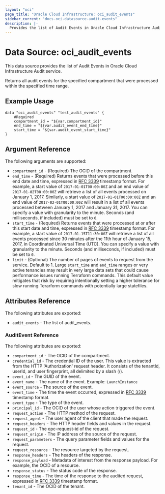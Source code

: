 ```yaml
---
layout: "oci"
page_title: "Oracle Cloud Infrastructure: oci_audit_events"
sidebar_current: "docs-oci-datasource-audit-events"
description: |-
  Provides the list of Audit Events in Oracle Cloud Infrastructure Audit service
---
```


# Data Source: oci_audit_events
This data source provides the list of Audit Events in Oracle Cloud Infrastructure Audit service.

Returns all audit events for the specified compartment that were processed within the specified time range.

## Example Usage

```hcl
data "oci_audit_events" "test_audit_events" {
	#Required
	compartment_id = "${var.compartment_id}"
	end_time = "${var.audit_event_end_time}"
	start_time = "${var.audit_event_start_time}"
}
```

## Argument Reference

The following arguments are supported:

* `compartment_id` - (Required) The OCID of the compartment.
* `end_time` - (Required) Returns events that were processed before this end date and time, expressed in [RFC 3339](https://tools.ietf.org/html/rfc3339) timestamp format. For example, a start value of `2017-01-01T00:00:00Z` and an end value of `2017-01-02T00:00:00Z` will retrieve a list of all events processed on January 1, 2017. Similarly, a start value of `2017-01-01T00:00:00Z` and an end value of `2017-02-01T00:00:00Z` will result in a list of all events processed between January 1, 2017 and January 31, 2017. You can specify a value with granularity to the minute. Seconds (and milliseconds, if included) must be set to `0`. 
* `start_time` - (Required) Returns events that were processed at or after this start date and time, expressed in [RFC 3339](https://tools.ietf.org/html/rfc3339) timestamp format. For example, a start value of `2017-01-15T11:30:00Z` will retrieve a list of all events processed since 30 minutes after the 11th hour of January 15, 2017, in Coordinated Universal Time (UTC). You can specify a value with granularity to the minute. Seconds (and milliseconds, if included) must be set to `0`.
* `limit` - (Optional) The number of pages of events to request from the service. Default to 1. Large `start_time` and `end_time` ranges or very active tenancies may result in very large data sets that could cause performance issues running Terraform commands. This default value mitigates that risk by requiring intentionally setting a higher tolerance for slow running Terarform commands with potentially large statefiles. 


## Attributes Reference

The following attributes are exported:

* `audit_events` - The list of audit_events.

### AuditEvent Reference

The following attributes are exported:

* `compartment_id` - The OCID of the compartment.
* `credential_id` - The credential ID of the user. This value is extracted from the HTTP 'Authorization' request header. It consists of the tenantId, userId, and user fingerprint, all delimited by a slash (/).
* `event_id` - The GUID of the event.
* `event_name` - The name of the event. Example: `LaunchInstance` 
* `event_source` - The source of the event.
* `event_time` - The time the event occurred, expressed in [RFC 3339](https://tools.ietf.org/html/rfc3339) timestamp format.
* `event_type` - The type of the event.
* `principal_id` - The OCID of the user whose action triggered the event.
* `request_action` - The HTTP method of the request.
* `request_agent` - The user agent of the client that made the request.
* `request_headers` - The HTTP header fields and values in the request.
* `request_id` - The opc-request-id of the request.
* `request_origin` - The IP address of the source of the request.
* `request_parameters` - The query parameter fields and values for the request.
* `request_resource` - The resource targeted by the request.
* `response_headers` - The headers of the response.
* `response_payload` - Metadata of interest from the response payload. For example, the OCID of a resource.
* `response_status` - The status code of the response.
* `response_time` - The time of the response to the audited request, expressed in [RFC 3339](https://tools.ietf.org/html/rfc3339) timestamp format.
* `tenant_id` - The OCID of the tenant.

